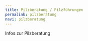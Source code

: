 ```yaml
---
title: Pilzberatung / Pilzführungen
permalink: pilzberatung
navi: pilzberatung
---
```

Infos zur Pilzberatung